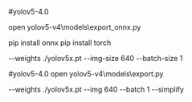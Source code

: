 #yolov5-4.0

open yolov5-v4\models\export_onnx.py

pip install onnx
pip install torch

--weights ./yolov5x.pt --img-size 640 --batch-size 1


#yolov5-4.0
open yolov5-v4\models\export.py

--weights ./yolov5x.pt --img 640 --batch 1 --simplify